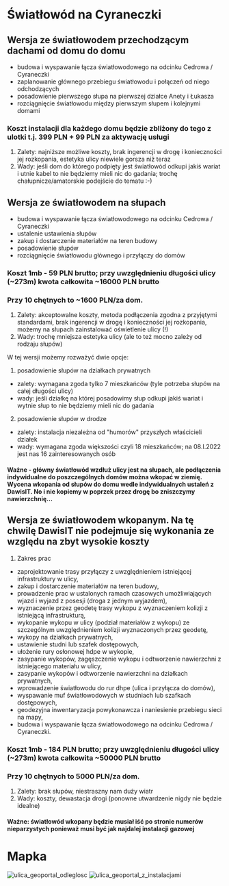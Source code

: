 # Światłowód na Cyraneczki

## Wersja ze światłowodem przechodzącym dachami od domu do domu
- budowa i wyspawanie łącza światłowodowego na odcinku Cedrowa / Cyraneczki
- zaplanowanie głównego przebiegu światłowodu i połączeń od niego odchodzących
- posadowienie pierwszego słupa na pierwszej działce Anety i Łukasza
- rozciągnięcie światłowodu między pierwszym słupem i kolejnymi domami

### Koszt instalacji dla każdego domu będzie zbliżony do tego z ulotki t.j. 399 PLN + 99 PLN za aktywację usługi
1. Zalety: najniższe możliwe koszty, brak ingerencji w drogę i konieczności jej rozkopania, estetyka ulicy niewiele gorsza niż teraz
2. Wady: jeśli dom do którego podpięty jest światłowód odkupi jakiś wariat i utnie kabel to nie będziemy mieli nic do gadania; trochę chałupnicze/amatorskie podejście do tematu :-)

## Wersja ze światłowodem na słupach
- budowa i wyspawanie łącza światłowodowego na odcinku Cedrowa / Cyraneczki
- ustalenie ustawienia słupów 
- zakup i dostarczenie materiałów na teren budowy
- posadowienie słupów
- rozciągnięcie światłowodu głównego i przyłączy do domów

### Koszt 1mb - 59 PLN brutto; przy uwzględnieniu długości ulicy (~273m) kwota całkowita ~16000 PLN brutto
### Przy 10 chętnych to ~1600 PLN/za dom.
1. Zalety: akceptowalne koszty, metoda podłączenia zgodna z przyjętymi standardami, brak ingerencji w drogę i konieczności jej rozkopania, możemy na słupach zainstalować oświetlenie ulicy (!)
2. Wady: trochę mniejsza estetyka ulicy (ale to też mocno zależy od rodzaju słupów)

W tej wersji możemy rozważyć dwie opcje:
1. posadowienie słupów na działkach prywatnych 
- zalety: wymagana zgoda tylko 7 mieszkańców (tyle potrzeba słupów na całej długości ulicy)
- wady: jeśli działkę na której posadowimy słup odkupi jakiś wariat i wytnie słup to nie będziemy mieli nic do gadania
2. posadowienie słupów w drodze
- zalety: instalacja niezależna od "humorów" przyszłych właścicieli działek
- wady: wymagana zgoda większości czyli 18 mieszkańców; na 08.I.2022 jest nas 16 zainteresowanych osób

#### Ważne - główny światłowód wzdłuż ulicy jest na słupach, ale podłączenia indywidualne do poszczególnych domów **można wkopać w ziemię**. Wycena wkopania od słupów do domu wedle indywidualnych ustaleń z DawisIT. No i nie kopiemy w poprzek przez drogę bo zniszczymy nawierzchnię...

## Wersja ze światłowodem wkopanym. **Na tę chwilę DawisIT nie podejmuje się wykonania ze względu na zbyt wysokie koszty**
1. Zakres prac
- zaprojektowanie trasy przyłączy z uwzględnieniem istniejącej infrastruktury w ulicy,
- zakup i dostarczenie materiałów na teren budowy,
- prowadzenie prac w ustalonych ramach czasowych umożliwiających wjazd i wyjazd z posesji (droga z jednym wyjazdem),
- wyznaczenie przez geodetę trasy wykopu z wyznaczeniem kolizji z istniejącą infrastrukturą,
- wykopanie wykopu w ulicy (podział materiałów z wykopu)  ze szczególnym uwzględnieniem kolizji wyznaczonych przez geodetę,
- wykopy na działkach prywatnych,
- ustawienie studni lub szafek dostępowych,
- ułożenie rury osłonowej hdpe w wykopie,
- zasypanie wykopów, zagęszczenie wykopu i odtworzenie nawierzchni z istniejącego materiału w ulicy,
- zasypanie wykopów i odtworzenie nawierzchni na działkach prywatnych,
- wprowadzenie światłowodu do rur dhpe (ulica i przyłącza do domów),
- wyspawanie muf światłowodowych w studniach lub szafkach dostępowych,
- geodezyjna inwentaryzacja powykonawcza i naniesienie przebiegu sieci na mapy,
- budowa i wyspawanie łącza światłowodowego na odcinku Cedrowa / Cyraneczki.
### Koszt 1mb - 184 PLN brutto; przy uwzględnieniu długości ulicy (~273m) kwota całkowita ~50000 PLN brutto
### Przy 10 chętnych to 5000 PLN/za dom.
1. Zalety: brak słupów, niestraszny nam duży wiatr
2. Wady: koszty, dewastacja drogi (ponowne utwardzenie nigdy nie będzie idealne)

#### Ważne: światłowód wkopany będzie musiał iść po stronie numerów nieparzystych ponieważ musi być jak najdalej instalacji gazowej

# Mapka

![ulica_geoportal_odleglosc](https://user-images.githubusercontent.com/65955437/211191834-ba17f4cf-bb20-4d46-9068-c2190388a7bb.jpg)
![ulica_geoportal_z_instalacjami](https://user-images.githubusercontent.com/65955437/211274588-948bd100-b547-488d-9515-9cb693ee366f.jpg)
